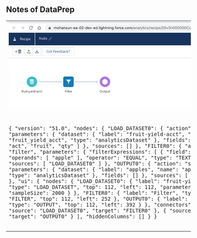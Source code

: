 ## Notes of DataPrep


<table> 
<tr valign='top'><td>
<img src="img/dp/dp-1.png" alt="">
<pre>

{
    "version": "51.0",
    "nodes": {
        "LOAD_DATASET0": {
            "action": "load",
            "parameters": {
                "dataset": {
                    "label": "fruit-yield-acct",
                    "name": "fruit_yield_acct",
                    "type": "analyticsDataset"
                },
                "fields": [
                    "date",
                    "act",
                    "fruit",
                    "qty"
                ]
            },
            "sources": []
        },
        "FILTER0": {
            "action": "filter",
            "parameters": {
                "filterExpressions": [
                    {
                        "field": "fruit",
                        "operands": [
                            "apple"
                        ],
                        "operator": "EQUAL",
                        "type": "TEXT"
                    }
                ]
            },
            "sources": [
                "LOAD_DATASET0"
            ]
        },
        "OUTPUT0": {
            "action": "save",
            "parameters": {
                "dataset": {
                    "label": "apples",
                    "name": "apples",
                    "type": "analyticsDataset"
                },
                "fields": []
            },
            "sources": [
                "FILTER0"
            ]
        }
    },
    "ui": {
        "nodes": {
            "LOAD_DATASET0": {
                "label": "fruit-yield-acct",
                "type": "LOAD_DATASET",
                "top": 112,
                "left": 112,
                "parameters": {
                    "sampleSize": 2000
                }
            },
            "FILTER0": {
                "label": "Filter",
                "type": "FILTER",
                "top": 112,
                "left": 252
            },
            "OUTPUT0": {
                "label": "Output",
                "type": "OUTPUT",
                "top": 112,
                "left": 392
            }
        },
        "connectors": [
            {
                "source": "LOAD_DATASET0",
                "target": "FILTER0"
            },
            {
                "source": "FILTER0",
                "target": "OUTPUT0"
            }
        ],
        "hiddenColumns": []
    }
}
</pre>

</td>
<td>
<img src='img/fruits-df-1.png'/>
<pre>
{ 
  "getFruitYield": {
    "action": "edgemart",
    "parameters": {
      "alias": "fruit_yield"
    }
  },
  "filterForApple": {
    "action": "filter",
    "parameters": {
      "source": "getFruitYield",
      "saqlFilter": "fruit==\"apple\""
    }
  },
  "registerAppleFruits": {
    "action": "sfdcRegister",
    "parameters": {
      "source": "filterForApple",
      "name": "regFruits",
      "alias": "regFruits"
    }
  }
}

</pre>
</td>
</tr>
</table>

